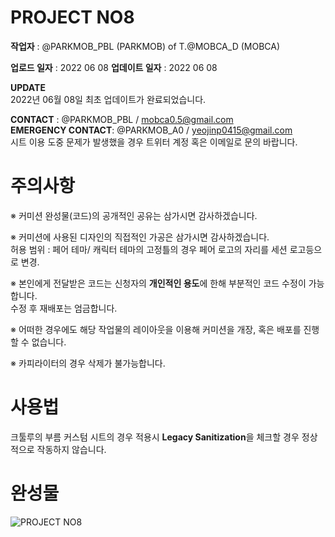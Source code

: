 # PROJECT NO8

**작업자** : @PARKMOB_PBL (PARKMOB) of T.@MOBCA_D (MOBCA)

**업로드 일자** : 2022 06 08
**업데이트 일자** : 2022 06 08

**UPDATE**  
2022년 06월 08일 최초 업데이트가 완료되었습니다.

**CONTACT** : @PARKMOB_PBL / mobca0.5@gmail.com  
**EMERGENCY CONTACT**: @PARKMOB_A0 / yeojinp0415@gmail.com  
시트 이용 도중 문제가 발생했을 경우 트위터 계정 혹은 이메일로 문의 바랍니다.

# 주의사항

※ 커미션 완성물(코드)의 공개적인 공유는 삼가시면 감사하겠습니다.

※ 커미션에 사용된 디자인의 직접적인 가공은 삼가시면 감사하겠습니다.  
허용 범위 : 페어 테마/ 캐릭터 테마의 고정틀의 경우 페어 로고의 자리를 세션 로고등으로 변경.

※ 본인에게 전달받은 코드는 신청자의 **개인적인 용도**에 한해 부분적인 코드 수정이 가능합니다.  
수정 후 재배포는 엄금합니다.

※ 어떠한 경우에도 해당 작업물의 레이아웃을 이용해 커미션을 개장, 혹은 배포를 진행할 수 없습니다.

※ 카피라이터의 경우 삭제가 불가능합니다.

# 사용법

크툴루의 부름 커스텀 시트의 경우 적용시 **Legacy Sanitization**을 체크할 경우 정상적으로 작동하지 않습니다.

# 완성물

![PROJECT NO8](- "PROJECT NO8")
